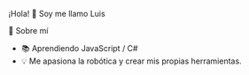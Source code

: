 ¡Hola! 👋 Soy me llamo Luis

🔹 Sobre mí   
- 📚 Aprendiendo JavaScript / C#  
- 💡 Me apasiona la robótica y crear mis propias herramientas.  
